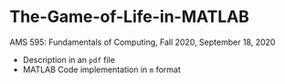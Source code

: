# The-Game-of-Life-in-MATLAB
AMS 595: Fundamentals of Computing, Fall 2020, September 18, 2020

- Description in an `pdf` file
- MATLAB Code implementation in `m` format
